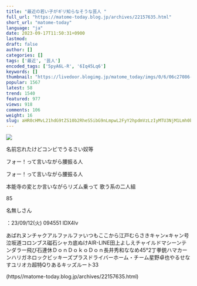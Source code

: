 ```yaml
---
title: "最近の若い子がギリ知らなそうな芸人 "
full_url: "https://matome-today.blog.jp/archives/22157635.html"
short_url: "matome-today"
language: "ja"
date: 2023-09-17T11:50:31+0900
lastmod: 
draft: false
author: []
categories: []
tags: ['最近', '芸人']
encoded_tags: ['5pyA6L-R', '6Iq45Lq6']
keywords: []
thumbnail: "https://livedoor.blogimg.jp/matome_today/imgs/0/6/06c27086-s.png"
popular: 1567
latest: 58
trend: 1540
featured: 977
views: 918
comments: 106
weight: 16
slug: aHR0cHMvL21hdG9tZS10b2RheS5ibG9nLmpwL2FyY2hpdmVzLzIyMTU3NjM1Lmh0bWw=
---
```


![](https://livedoor.blogimg.jp/matome_today/imgs/0/6/06c27086-s.png)

<div><p>名前忘れたけどコンビでうるさい奴等</p><p>フォー！って言いながら腰振る人</p><p>フォー！って言いながら腰振る人</p><p>本能寺の変とか言いながらリズム乗って 歌う系の二人組</p><p>85 <p>名無しさん</p>：23/09/12(火) 094551 IDX4lv</p><p><p> あばれヌンチャクアルファルファいつもここから江戸むらさきキャン×キャン号泣坂道コロンブス磁石シャカ底ぬけAIR-LINE田上よしえチャイルドマシーンテンダラー飛び石連休ＤｏｎＤｏｋｏＤｏｎ長井秀和ななめ45°2丁拳銃ハマカーンハリガネロックビッキーズプラスドライバーホーム・チーム星野卓也やるせなすユリオカ超特Qりあるキッズルート33 </p></p></div>

(https//matome-today.blog.jp/archives/22157635.html)
